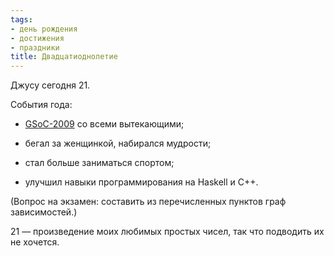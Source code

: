 ```yaml
---
tags:
- день рождения
- достижения
- праздники
title: Двадцатиоднолетие
---
```


Джусу сегодня 21.

События года:

-   [GSoC-2009][] со всеми вытекающими;

-   бегал за женщинкой, набирался мудрости;

-   стал больше заниматься спортом;

-   улучшил навыки программирования на Haskell и C++.

(Вопрос на экзамен: составить из перечисленных пунктов граф
зависимостей.)

21 — произведение моих любимых простых чисел, так что подводить их не
хочется.

  [GSoC-2009]: http://dzhus.org/blog/tag/GSoC-2009
